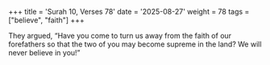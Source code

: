+++
title = 'Surah 10, Verses 78'
date = '2025-08-27'
weight = 78
tags = ["believe", "faith"]
+++

They argued, “Have you come to turn us away from the faith of our forefathers so that the two of you may become supreme in the land? We will never believe in you!”
